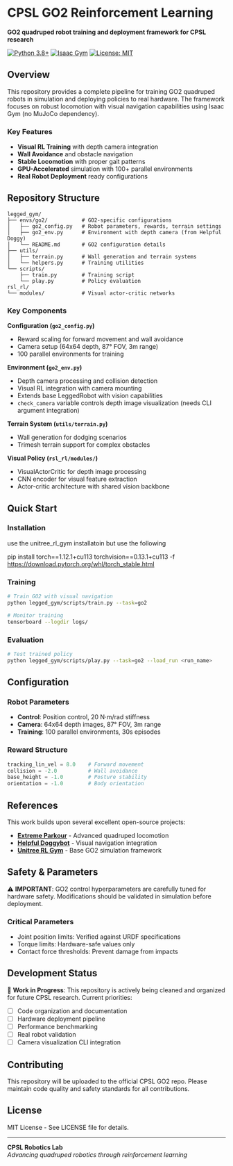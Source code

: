 # CPSL GO2 Reinforcement Learning

**GO2 quadruped robot training and deployment framework for CPSL research**

[![Python 3.8+](https://img.shields.io/badge/python-3.8+-blue.svg)](https://www.python.org/downloads/release/python-380/)
[![Isaac Gym](https://img.shields.io/badge/Isaac%20Gym-Preview%204-green.svg)](https://developer.nvidia.com/isaac-gym)
[![License: MIT](https://img.shields.io/badge/License-MIT-yellow.svg)](https://opensource.org/licenses/MIT)

## Overview

This repository provides a complete pipeline for training GO2 quadruped robots in simulation and deploying policies to real hardware. The framework focuses on robust locomotion with visual navigation capabilities using Isaac Gym (no MuJoCo dependency).

### Key Features
- **Visual RL Training** with depth camera integration  
- **Wall Avoidance** and obstacle navigation
- **Stable Locomotion** with proper gait patterns
- **GPU-Accelerated** simulation with 100+ parallel environments
- **Real Robot Deployment** ready configurations

## Repository Structure

```
legged_gym/
├── envs/go2/           # GO2-specific configurations
│   ├── go2_config.py   # Robot parameters, rewards, terrain settings
│   ├── go2_env.py      # Environment with depth camera (from Helpful Doggy)
│   └── README.md       # GO2 configuration details
├── utils/
│   ├── terrain.py      # Wall generation and terrain systems
│   └── helpers.py      # Training utilities
└── scripts/
    ├── train.py        # Training script
    └── play.py         # Policy evaluation
rsl_rl/
└── modules/            # Visual actor-critic networks
```

### Key Components

**Configuration (`go2_config.py`)**
- Reward scaling for forward movement and wall avoidance
- Camera setup (64x64 depth, 87° FOV, 3m range)  
- 100 parallel environments for training

**Environment (`go2_env.py`)**
- Depth camera processing and collision detection
- Visual RL integration with camera mounting
- Extends base LeggedRobot with vision capabilities
- `check_camera` variable controls depth image visualization (needs CLI argument integration)

**Terrain System (`utils/terrain.py`)**
- Wall generation for dodging scenarios
- Trimesh terrain support for complex obstacles

**Visual Policy (`rsl_rl/modules/`)**
- VisualActorCritic for depth image processing
- CNN encoder for visual feature extraction
- Actor-critic architecture with shared vision backbone

## Quick Start

### Installation

use the unitree_rl_gym installatoin but use the following

pip install torch==1.12.1+cu113 torchvision==0.13.1+cu113 -f https://download.pytorch.org/whl/torch_stable.html

### Training
```bash
# Train GO2 with visual navigation
python legged_gym/scripts/train.py --task=go2

# Monitor training
tensorboard --logdir logs/
```

### Evaluation
```bash
# Test trained policy
python legged_gym/scripts/play.py --task=go2 --load_run <run_name>
```

## Configuration

### Robot Parameters
- **Control**: Position control, 20 N⋅m/rad stiffness
- **Camera**: 64x64 depth images, 87° FOV, 3m range
- **Training**: 100 parallel environments, 30s episodes

### Reward Structure
```python
tracking_lin_vel = 8.0    # Forward movement
collision = -2.0          # Wall avoidance
base_height = -1.0        # Posture stability  
orientation = -1.0        # Body orientation
```

## References

This work builds upon several excellent open-source projects:

- [**Extreme Parkour**](https://github.com/chengxuxin/extreme-parkour) - Advanced quadruped locomotion
- [**Helpful Doggybot**](https://github.com/WooQi57/Helpful-Doggybot) - Visual navigation integration  
- [**Unitree RL Gym**](https://github.com/unitreerobotics/unitree_rl_gym) - Base GO2 simulation framework

## Safety & Parameters

⚠️ **IMPORTANT**: GO2 control hyperparameters are carefully tuned for hardware safety. Modifications should be validated in simulation before deployment.

### Critical Parameters
- Joint position limits: Verified against URDF specifications
- Torque limits: Hardware-safe values only  
- Contact force thresholds: Prevent damage from impacts

## Development Status

🚧 **Work in Progress**: This repository is actively being cleaned and organized for future CPSL research. Current priorities:

- [ ] Code organization and documentation
- [ ] Hardware deployment pipeline
- [ ] Performance benchmarking  
- [ ] Real robot validation
- [ ] Camera visualization CLI integration

## Contributing

This repository will be uploaded to the official CPSL GO2 repo. Please maintain code quality and safety standards for all contributions.

## License

MIT License - See LICENSE file for details.

---

**CPSL Robotics Lab**  
*Advancing quadruped robotics through reinforcement learning*